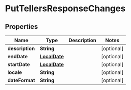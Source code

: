 
# PutTellersResponseChanges

## Properties
Name | Type | Description | Notes
------------ | ------------- | ------------- | -------------
**description** | **String** |  |  [optional]
**endDate** | [**LocalDate**](LocalDate.md) |  |  [optional]
**startDate** | [**LocalDate**](LocalDate.md) |  |  [optional]
**locale** | **String** |  |  [optional]
**dateFormat** | **String** |  |  [optional]



